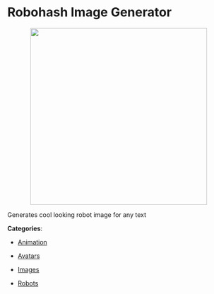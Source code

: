 # Robohash Image Generator
<p align="center">
    <img width="400" src="https://raw.githubusercontent.com/apis-list/apis-list/apis/robohash-image-generator/logo_256x256.png" />
</p>

Generates cool looking robot image for any text



**Categories**:

- [Animation](https://github.com/apis-list/apis-list#animation)

- [Avatars](https://github.com/apis-list/apis-list#avatars)

- [Images](https://github.com/apis-list/apis-list#images)

- [Robots](https://github.com/apis-list/apis-list#robots)



